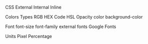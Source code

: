 CSS
    External 
    Internal
    Inline

Colors Types
    RGB
    HEX Code
    HSL
    Opacity
    color
    background-color

Font
    font-size
    font-family
    external fonts
    Google Fonts

Units
    Pixel 
    Percentage